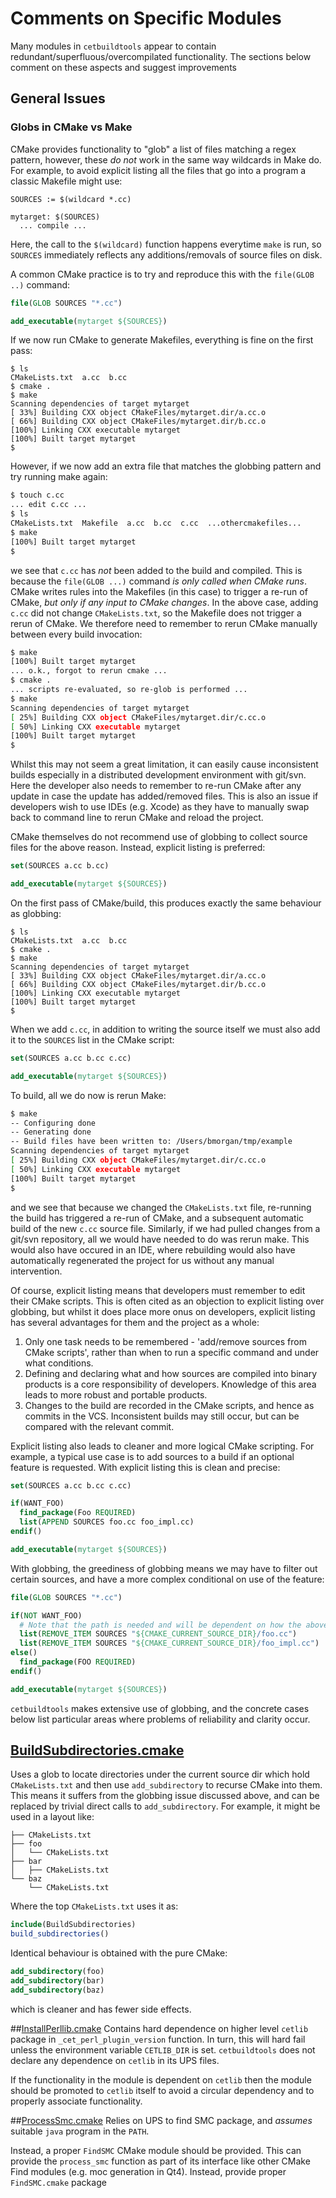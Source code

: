 # Comments on Specific Modules
Many modules in `cetbuildtools` appear to contain redundant/superfluous/overcompilated functionality. The sections
below comment on these aspects and suggest improvements

## General Issues
### Globs in CMake vs Make
CMake provides functionality to "glob" a list of files matching a regex pattern, however, these *do not* work in 
the same way wildcards in Make do. For example, to avoid explicit listing all the files that go into a program a 
classic Makefile might use:

```make
SOURCES := $(wildcard *.cc)

mytarget: $(SOURCES)
  ... compile ...
```

Here, the call to the `$(wildcard)` function happens everytime `make` is run, so `SOURCES` immediately reflects
any additions/removals of source files on disk.

A common CMake practice is to try and reproduce this with the `file(GLOB ..)` command:

```cmake
file(GLOB SOURCES "*.cc")

add_executable(mytarget ${SOURCES})
```

If we now run CMake to generate Makefiles, everything is fine on the first pass:

```
$ ls
CMakeLists.txt  a.cc  b.cc 
$ cmake .
$ make
Scanning dependencies of target mytarget
[ 33%] Building CXX object CMakeFiles/mytarget.dir/a.cc.o
[ 66%] Building CXX object CMakeFiles/mytarget.dir/b.cc.o
[100%] Linking CXX executable mytarget
[100%] Built target mytarget
$
```

However, if we now add an extra file that matches the globbing pattern and try running make again:

```sh
$ touch c.cc
... edit c.cc ...
$ ls
CMakeLists.txt  Makefile  a.cc  b.cc  c.cc  ...othercmakefiles...
$ make
[100%] Built target mytarget
$
```

we see that `c.cc` has *not* been added to the build and compiled. This is because the `file(GLOB ...)` command *is only called when CMake runs*. CMake writes rules into the Makefiles (in this case) to trigger a re-run of 
CMake, *but only if any input to CMake changes*. In the above case, adding `c.cc` did not change `CMakeLists.txt`,
so the Makefile does not trigger a rerun of CMake. We therefore need to remember to rerun CMake manually between
every build invocation:

```sh
$ make
[100%] Built target mytarget
... o.k., forgot to rerun cmake ...
$ cmake .
... scripts re-evaluated, so re-glob is performed ...
$ make
Scanning dependencies of target mytarget
[ 25%] Building CXX object CMakeFiles/mytarget.dir/c.cc.o
[ 50%] Linking CXX executable mytarget
[100%] Built target mytarget
$
```

Whilst this may not seem a great limitation, it can easily cause inconsistent builds especially in a distributed development environment with git/svn. Here the developer also needs to remember to re-run CMake after any update
in case the update has added/removed files. This is also an issue if developers wish to use IDEs (e.g. Xcode) as they have to manually swap back to command line to rerun CMake and reload the project.

CMake themselves do not recommend use of globbing to collect source files for the above reason. Instead, explicit listing is preferred:

```cmake
set(SOURCES a.cc b.cc)

add_executable(mytarget ${SOURCES})
```

On the first pass of CMake/build, this produces exactly the same behaviour as globbing:

```
$ ls
CMakeLists.txt  a.cc  b.cc 
$ cmake .
$ make
Scanning dependencies of target mytarget
[ 33%] Building CXX object CMakeFiles/mytarget.dir/a.cc.o
[ 66%] Building CXX object CMakeFiles/mytarget.dir/b.cc.o
[100%] Linking CXX executable mytarget
[100%] Built target mytarget
$
```

When we add `c.cc`, in addition to writing the source itself we must also add it to the `SOURCES` list in the CMake script:

```cmake
set(SOURCES a.cc b.cc c.cc)

add_executable(mytarget ${SOURCES})
```

To build, all we do now is rerun Make:

```sh
$ make
-- Configuring done
-- Generating done
-- Build files have been written to: /Users/bmorgan/tmp/example
Scanning dependencies of target mytarget
[ 25%] Building CXX object CMakeFiles/mytarget.dir/c.cc.o
[ 50%] Linking CXX executable mytarget
[100%] Built target mytarget
$
```

and we see that because we changed the `CMakeLists.txt` file, re-running the build has triggered a re-run of CMake, and a subsequent automatic build of the new `c.cc` source file. Similarly, if we had pulled changes from a git/svn repository, all we would have needed to do was rerun make. This would also have occured in an IDE, where
rebuilding would also have automatically regenerated the project for us without any manual intervention.

Of course, explicit listing means that developers must remember to edit their CMake scripts. This is often cited
as an objection to explicit listing over globbing, but whilst it does place more onus on developers, explicit listing has several advantages for them and the project as a whole:

1. Only one task needs to be remembered - 'add/remove sources from CMake scripts', rather than when to run a specific command and under what conditions.
2. Defining and declaring what and how sources are compiled into binary products is a core responsibility of developers. Knowledge of this area leads to more robust and portable products.
3. Changes to the build are recorded in the CMake scripts, and hence as commits in the VCS. Inconsistent builds may still occur, but can be compared with the relevant commit.

Explicit listing also leads to cleaner and more logical CMake scripting. For example, a typical use case is to add
sources to a build if an optional feature is requested. With explicit listing this is clean and precise:

```cmake
set(SOURCES a.cc b.cc c.cc)

if(WANT_FOO)
  find_package(Foo REQUIRED)
  list(APPEND SOURCES foo.cc foo_impl.cc)
endif()

add_executable(mytarget ${SOURCES})
```

With globbing, the greediness of globbing means we may have to filter out certain sources, and have a more complex conditional on use of the feature:

```cmake
file(GLOB SOURCES "*.cc")

if(NOT WANT_FOO)
  # Note that the path is needed and will be dependent on how the above GLOB is called
  list(REMOVE_ITEM SOURCES "${CMAKE_CURRENT_SOURCE_DIR}/foo.cc")
  list(REMOVE_ITEM SOURCES "${CMAKE_CURRENT_SOURCE_DIR}/foo_impl.cc")
else()
  find_package(FOO REQUIRED)
endif()

add_executable(mytarget ${SOURCES})
```

`cetbuildtools` makes extensive use of globbing, and the concrete cases below list particular areas where problems
of reliability and clarity occur.


## [BuildSubdirectories.cmake](BuildSubdirectories.cmake)
Uses a glob to locate directories under the current source dir which hold `CMakeLists.txt` and then use `add_subdirectory` to recurse CMake into them. This means it suffers from the globbing issue discussed above, and can be replaced by trivial direct calls to `add_subdirectory`. For example, it might be used in a layout like:

```
├── CMakeLists.txt
├── foo
│   └── CMakeLists.txt
├── bar
│   ├── CMakeLists.txt
└── baz
    └── CMakeLists.txt
```

Where the top `CMakeLists.txt` uses it as:

```cmake
include(BuildSubdirectories)
build_subdirectories()
```

Identical behaviour is obtained with the pure CMake:

```cmake
add_subdirectory(foo)
add_subdirectory(bar)
add_subdirectory(baz)
```

which is cleaner and has fewer side effects.

##[InstallPerllib.cmake](InstallPerllib.cmake)
Contains hard dependence on higher level `cetlib` package in `_cet_perl_plugin_version` function. In turn, this will hard fail unless the environment variable `CETLIB_DIR` is set. `cetbuildtools` does not declare any dependence on `cetlib` in its UPS files.

If the functionality in the module is dependent on `cetlib` then the module should be promoted to `cetlib` itself to avoid a circular dependency and to properly associate functionality.

##[ProcessSmc.cmake](ProcessSmc.cmake)
Relies on UPS to find SMC package, and *assumes* suitable `java` program in the `PATH`. 

Instead, a proper `FindSMC` CMake module should be provided. This can provide the `process_smc` function as part of its interface like other CMake Find modules (e.g. moc generation in Qt4).
Instead, provide proper `FindSMC.cmake` package
